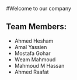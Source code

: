 #Welcome to our company
## Team Members:
* Ahmed Hesham
* Amal Yassien
* Mostafa Gohar
* Weam Mahmoud
* Mahmoud M Hassan
* Ahmed Raafat
